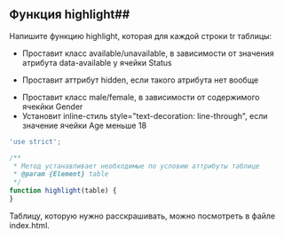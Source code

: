 ## Функция highlight##

Напишите функцию highlight, которая для каждой строки tr таблицы:
+ Проставит класс available/unavailable, в зависимости от значения атрибута data-available у ячейки Status
- Проставит аттрибут hidden, если такого атрибута нет вообще
+ Проставит класс male/female, в зависимости от содержимого ячекйки Gender
+ Установит inline-стиль style="text-decoration: line-through", если значение ячейки Age меньше 18

```javascript
'use strict';

/**
 * Метод устанавливает необходимые по условию аттрибуты таблице
 * @param {Element} table
 */
function highlight(table) {
}
```

Таблицу, которую нужно расскрашивать, можно посмотреть в файле index.html.

